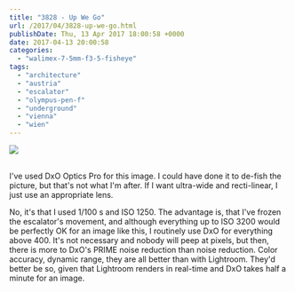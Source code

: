 ```yaml
---
title: "3828 - Up We Go"
url: /2017/04/3828-up-we-go.html
publishDate: Thu, 13 Apr 2017 18:00:58 +0000
date: 2017-04-13 20:00:58
categories: 
  - "walimex-7-5mm-f3-5-fisheye"
tags: 
  - "architecture"
  - "austria"
  - "escalator"
  - "olympus-pen-f"
  - "underground"
  - "vienna"
  - "wien"
---
```

<div class="container">
<div class="center"><a target="_blank" href="https://d25zfm9zpd7gm5.cloudfront.net/1200x1200/2016/20160927_180339_DxO_lr.jpg"><img class="webfeedsFeaturedVisual" src="https://d25zfm9zpd7gm5.cloudfront.net/0600x0600/2016/20160927_180339_DxO_lr.jpg" /></a></div>
</div>
<br />

I've used DxO Optics Pro for this image. I could have done it to de-fish the picture, but that's not what I'm after. If I want ultra-wide and recti-linear, I just use an appropriate lens.

No, it's that I used 1/100&nbsp;s and ISO&nbsp;1250. The advantage is, that I've frozen the escalator's movement, and although everything up to ISO&nbsp;3200 would be perfectly OK for an image like this, I routinely use DxO for everything above 400. It's not necessary and nobody will peep at pixels, but then, there is more to DxO's PRIME noise reduction than noise reduction. Color accuracy, dynamic range, they are all better than with Lightroom. They'd better be so, given that Lightroom renders in real-time and DxO takes half a minute for an image.
